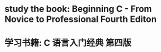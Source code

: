 study the book: Beginning C - From Novice to Professional   Fourth Editon
========================================================
学习书籍: C 语言入门经典    第四版
=================
